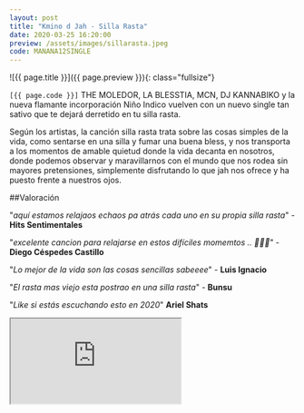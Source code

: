 ```yaml
---
layout: post
title: "Kmino d Jah - Silla Rasta"
date: 2020-03-25 16:20:00
preview: /assets/images/sillarasta.jpeg
code: MANANA12SINGLE
---
```


![{{ page.title }}]({{ page.preview }}){: class="fullsize"}

`[{{ page.code }}]` THE MOLEDOR, LA BLESSTIA, MCN, DJ KANNABIKO y la nueva flamante incorporación Niño Indico vuelven con un nuevo single tan sativo que te dejará derretido en tu silla rasta.

Según los artistas, la canción silla rasta trata sobre las cosas simples de la vida, como sentarse en una silla y fumar una buena bless, y nos transporta a los momentos de amable quietud donde la vida decanta en nosotros, donde podemos observar y maravillarnos con el mundo que nos rodea sin mayores pretensiones, simplemente disfrutando lo que jah nos ofrece y ha puesto frente a nuestros ojos.

##Valoración

"*aquí estamos relajaos echaos pa atrás cada uno en su propia silla rasta*" - **Hits Sentimentales**

"*excelente cancion para relajarse en estos difíciles momemtos .. 📕📗📒*" - **Diego Céspedes Castillo**

"*Lo mejor de la vida son las cosas sencillas sabeeee*" - **Luis Ignacio**

"*El rasta mas viejo esta postrao en una silla rasta*" - **Bunsu**

"*Like si estás escuchando esto en 2020*" **Ariel Shats**


<div class="youtube-wrapper">
  <iframe src="https://www.youtube.com/embed/UjTtBTTy3-4" allowfullscreen></iframe>
</div>
